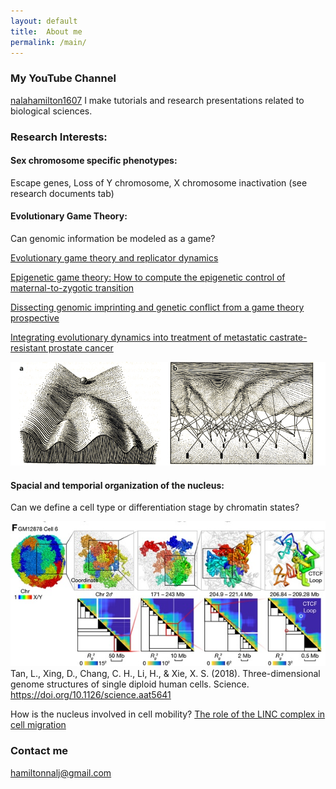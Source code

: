 ```yaml
---
layout: default
title:  About me
permalink: /main/
---
```


### My YouTube Channel
[nalahamilton1607]([https://www.youtube.com/channel/UCDNVgS1O-37Fzl20FiNgb2g])
I make tutorials and research presentations related to biological sciences.

### Research Interests:
#### Sex chromosome specific phenotypes: 
Escape genes, Loss of Y chromosome, X chromosome inactivation
(see research documents tab)

#### Evolutionary Game Theory: 
Can genomic information be modeled as a game?


[Evolutionary game theory and replicator dynamics]([https://www.youtube.com/watch?v=Xp7BAIyQxKE])


[Epigenetic game theory: How to compute the epigenetic control of maternal-to-zygotic transition]([https://www.sciencedirect.com/science/article/abs/pii/S157106451630135X])


[Dissecting genomic imprinting and genetic conflict from a game theory prospective]([https://pubmed.ncbi.nlm.nih.gov/28159530/])


[Integrating evolutionary dynamics into treatment of metastatic castrate-resistant prostate cancer]([https://www.nature.com/articles/s41467-017-01968-5])


![waddington epigenetics](/images/Waddington_epigenetics.png)

#### Spacial and temporial organization of the nucleus: 
Can we define a cell type or differentiation stage by chromatin states? 


![Fig f in Tan et al. 2028](/images/Sunney.jpg)
Tan, L., Xing, D., Chang, C. H., Li, H., & Xie, X. S. (2018). Three-dimensional genome structures of single diploid human cells. Science. https://doi.org/10.1126/science.aat5641


How is the nucleus involved in cell mobility?
[The role of the LINC complex in cell migration]([https://www.youtube.com/watch?v=cS5sKqZt71o&t=6s])


### Contact me
[hamiltonnalj@gmail.com](mailto:hamiltonnalj@gmail.com)
